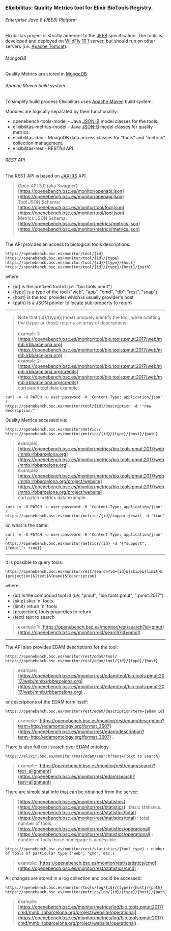 ### Elixibilitas: Quality Metrics tool for Elixir BioTools Registry.

###### Enterprise Java 8 (JEE8) Platform
Elixibilitas project is strictly adherent to the [JEE8](https://www.jcp.org/en/jsr/detail?id=366) specification.
The tools is developed and deployed on [WildFly 10.1](http://wildfly.org/) server, 
but should run on other servers (i.e. [Apache Tomcat](http://tomcat.apache.org/)).

###### MongoDB
Quality Metrics are stored in [MongoDB](www.mongodb.com)

###### Apache Maven build system
To simplify build process Elixibilitas uses [Apache Maven](https://maven.apache.org/) build system.

Modules are logically separated by their functionality:
- openebench-tools-model - Java [JSON-B](https://www.jcp.org/en/jsr/detail?id=367) model classes for the tools.
- elixibilitas-metrics-model - Java [JSON-B](https://www.jcp.org/en/jsr/detail?id=367) model classes for quality metrics.
- elixibilitas-dao - MongoDB data access classes for "tools" and "metrics" collection management.
- elixibilitas-rest - RESTful API.

###### REST API
The REST API is based on [JAX-RS](jcp.org/en/jsr/detail?id=370) API.

> Open API 3.0 (aka Swagger): [https://openebench.bsc.es/monitor/openapi.json](https://openebench.bsc.es/monitor/openapi.json)<br/>
> Tool JSON Schema: [https://openebench.bsc.es/monitor/tool/tool.json](https://openebench.bsc.es/monitor/tool/tool.json)<br/>
> Metrics JSON Schema: [https://openebench.bsc.es/monitor/metrics/metrics.json](https://openebench.bsc.es/monitor/metrics/metrics.json)
<br/><br/>

The API provides an access to biological tools descriptions:
```
https://openebench.bsc.es/monitor/tool/{id}
https://openebench.bsc.es/monitor/tool/{id}/{type}
https://openebench.bsc.es/monitor/tool/{id}/{type}/{host}
https://openebench.bsc.es/monitor/tool/{id}/{type}/{host}/{path}
```
where:
- {id} is the prefixed tool id (i.e. "bio.tools:pmut")
- {type} is a type of the tool ("web", "app", "cmd", "db", "rest", "soap")
- {host} is the tool provider which is usually provider's host
- {path} is a JSON pointer to locate sub-property to return

---

> Note that {id}/{type}/{host} uniquely identify the tool, while omitting the {type} or {host} returns an array of descriptions.<br/><br/>
> example 1: [https://openebench.bsc.es/monitor/tool/bio.tools:pmut:2017/web/mmb.irbbarcelona.org](https://openebench.bsc.es/monitor/tool/bio.tools:pmut:2017/web/mmb.irbbarcelona.org) .<br/>
> example 2: [https://openebench.bsc.es/monitor/tool/bio.tools:pmut:2017/web/mmb.irbbarcelona.org/credits](https://openebench.bsc.es/monitor/tool/bio.tools:pmut:2017/web/mmb.irbbarcelona.org/credits) .<br/>
> curl patch tool data example: 
```
curl -v -X PATCH -u user:password -H 'Content-Type: application/json' /
https://openebench.bsc.es/monitor/tool/{id}/description -d '"new description."'
```

Quality Metrics accessed via:
```
https://openebench.bsc.es/monitor/metrics/
https://openebench.bsc.es/monitor/metrics/{id}/{type}/{host}/{path}
```
> example1: [https://openebench.bsc.es/monitor/metrics/bio.tools:pmut:2017/web/mmb.irbbarcelona.org](https://openebench.bsc.es/monitor/metrics/bio.tools:pmut:2017/web/mmb.irbbarcelona.org) .<br/>
> example2: [https://openebench.bsc.es/monitor/metrics/bio.tools:pmut:2017/web/mmb.irbbarcelona.org/project/website](https://openebench.bsc.es/monitor/metrics/bio.tools:pmut:2017/web/mmb.irbbarcelona.org/project/website) .<br/>
> curl patch metrics data example: 
```
curl -v -X PATCH -u user:password -H 'Content-Type: application/json' /
https://openebench.bsc.es/monitor/metrics/{id}/support/email -d 'true'
```
or, what is the same:
```
curl -v -X PATCH -u user:password -H 'Content-Type: application/json' /
https://openebench.bsc.es/monitor/metrics/{id} -d '{"support": {"email": true}}'
```
---
It is possible to query tools:
```
https://openebench.bsc.es/monitor/rest/search?id={id}&{skip}&{limit}&{projection}&{text}&{name}&{description}
```
where:
- {id} is the compound tool id (i.e. "pmut", "bio.tools:pmut", ":pmut:2017")
- {skip} skip 'n' tools
- {limit} return 'n' tools
- {projection} tools properties to return
- {text} text to search
> example 1: [https://openebench.bsc.es/monitor/rest/search?id=pmut](https://openebench.bsc.es/monitor/rest/search?id=pmut) .<br/>

---

The API also provides EDAM descriptions for the tool:
```
https://openebench.bsc.es/monitor/rest/edam/tool/
https://openebench.bsc.es/monitor/rest/edam/tool/{id}/{type}/{host}
```
> example: [https://openebench.bsc.es/monitor/rest/edam/tool/bio.tools:pmut:2017/web/mmb.irbbarcelona.org](https://openebench.bsc.es/monitor/rest/edam/tool/bio.tools:pmut:2017/web/mmb.irbbarcelona.org) .

or descriptions of the EDAM term itself:
```
https://openebench.bsc.es/monitor/rest/edam/description?term={edam id}
```
> example: [https://openebench.bsc.es/monitor/rest/edam/description?term=http://edamontology.org/format_3607](https://openebench.bsc.es/monitor/rest/edam/description?term=http://edamontology.org/format_3607) .

There is also full text search over EDAM ontology.
```
https://elixir.bsc.es/monitor/rest/edam/search?text={text to search}
```
> example: [https://openebench.bsc.es/monitor/rest/edam/search?text=alignment](https://openebench.bsc.es/monitor/rest/edam/search?text=alignment) .

There are simple stat info that can be obtained from the server:

>[https://openebench.bsc.es/monitor/rest/statistics](https://openebench.bsc.es/monitor/rest/statistics) : basic statistics.<br/>
>[https://openebench.bsc.es/monitor/rest/statistics/total](https://openebench.bsc.es/monitor/rest/statistics/total) : total number of tools.<br/>
>[https://openebench.bsc.es/monitor/rest/statistics/operational](https://openebench.bsc.es/monitor/rest/statistics/operational) : number of tools those homepage is accessible.

```
https://openebench.bsc.es/monitor/rest/statistics/{tool_type} : number of tools of particular type ("web", "cmd", etc.)
```
> example: [https://openebench.bsc.es/monitor/rest/statistics/cmd](https://openebench.bsc.es/monitor/rest/statistics/cmd) .

All changes are stored in a log collection and could be accessed:

```
https://openebench.bsc.es/monitor/tools/log/{id}/{type}/{host}/{path}
https://openebench.bsc.es/monitor/metrics/log/{id}/{type}/{host}/{path}
```
> example: [https://openebench.bsc.es/monitor/metrics/log/bio.tools:pmut:2017/cmd/mmb.irbbarcelona.org/project/website/operational](https://openebench.bsc.es/monitor/metrics/log/bio.tools:pmut:2017/cmd/mmb.irbbarcelona.org/project/website/operational) .
